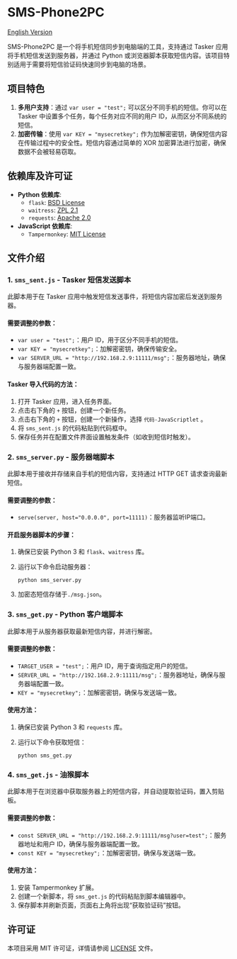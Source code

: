 # SMS-Phone2PC

[English Version](./README.md)

SMS-Phone2PC 是一个将手机短信同步到电脑端的工具，支持通过 Tasker 应用将手机短信发送到服务器，并通过 Python 或浏览器脚本获取短信内容。该项目特别适用于需要将短信验证码快速同步到电脑的场景。

## 项目特色

1. **多用户支持**：通过 `var user = "test";` 可以区分不同手机的短信。你可以在 Tasker 中设置多个任务，每个任务对应不同的用户 ID，从而区分不同系统的短信。
2. **加密传输**：使用 `var KEY = "mysecretkey";` 作为加解密密钥，确保短信内容在传输过程中的安全性。短信内容通过简单的 XOR 加密算法进行加密，确保数据不会被轻易窃取。

## 依赖库及许可证

- **Python 依赖库**:
  - `flask`: [BSD License](https://github.com/pallets/flask/blob/main/LICENSE.rst)
  - `waitress`: [ZPL 2.1](https://github.com/Pylons/waitress/blob/master/LICENSE.txt)
  - `requests`: [Apache 2.0](https://github.com/psf/requests/blob/main/LICENSE)
- **JavaScript 依赖库**:
  - `Tampermonkey`: [MIT License](https://tampermonkey.net/)

## 文件介绍

### 1. `sms_sent.js` - Tasker 短信发送脚本

此脚本用于在 Tasker 应用中触发短信发送事件，将短信内容加密后发送到服务器。

#### 需要调整的参数：

- `var user = "test";`：用户 ID，用于区分不同手机的短信。
- `var KEY = "mysecretkey";`：加解密密钥，确保传输安全。
- `var SERVER_URL = "http://192.168.2.9:11111/msg";`：服务器地址，确保与服务器端配置一致。

#### Tasker 导入代码的方法：

1. 打开 Tasker 应用，进入任务界面。
2. 点击右下角的 `+` 按钮，创建一个新任务。
3. 点击右下角的 `+` 按钮，创建一个新操作，选择 `代码-JavaScriptlet` 。
4. 将 `sms_sent.js` 的代码粘贴到代码框中。
5. 保存任务并在配置文件界面设置触发条件（如收到短信时触发）。

### 2. `sms_server.py` - 服务器端脚本

此脚本用于接收并存储来自手机的短信内容，支持通过 HTTP GET 请求查询最新短信。

#### 需要调整的参数：

- `serve(server, host="0.0.0.0", port=11111)`：服务器监听IP端口。

#### 开启服务器脚本的步骤：

1. 确保已安装 Python 3 和 `flask`、`waitress` 库。

2. 运行以下命令启动服务器：



   ```
   python sms_server.py
   ```
3. 加密态短信存储于`./msg.json`。


### 3. `sms_get.py` - Python 客户端脚本

此脚本用于从服务器获取最新短信内容，并进行解密。

#### 需要调整的参数：

- `TARGET_USER = "test";`：用户 ID，用于查询指定用户的短信。
- `SERVER_URL = "http://192.168.2.9:11111/msg";`：服务器地址，确保与服务器端配置一致。
- `KEY = "mysecretkey";`：加解密密钥，确保与发送端一致。

#### 使用方法：

1. 确保已安装 Python 3 和 `requests` 库。

2. 运行以下命令获取短信：



   ```
   python sms_get.py
   ```

### 4. `sms_get.js` - 油猴脚本

此脚本用于在浏览器中获取服务器上的短信内容，并自动提取验证码，置入剪贴板。

#### 需要调整的参数：

- `const SERVER_URL = "http://192.168.2.9:11111/msg?user=test";`：服务器地址和用户 ID，确保与服务器端配置一致。
- `const KEY = "mysecretkey";`：加解密密钥，确保与发送端一致。

#### 使用方法：

1. 安装 Tampermonkey 扩展。
2. 创建一个新脚本，将 `sms_get.js` 的代码粘贴到脚本编辑器中。
3. 保存脚本并刷新页面，页面右上角将出现“获取验证码”按钮。

## 许可证

本项目采用 MIT 许可证，详情请参阅 [LICENSE](https://./LICENSE) 文件。